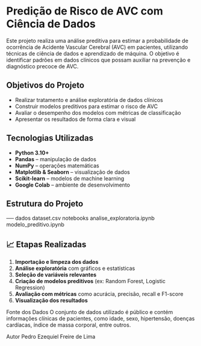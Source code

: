 # Predição de Risco de AVC com Ciência de Dados

Este projeto realiza uma análise preditiva para estimar a probabilidade de ocorrência de Acidente Vascular Cerebral (AVC) em pacientes, utilizando técnicas de ciência de dados e aprendizado de máquina. O objetivo é identificar padrões em dados clínicos que possam auxiliar na prevenção e diagnóstico precoce de AVC.

## Objetivos do Projeto

- Realizar tratamento e análise exploratória de dados clínicos
- Construir modelos preditivos para estimar o risco de AVC
- Avaliar o desempenho dos modelos com métricas de classificação
- Apresentar os resultados de forma clara e visual

##  Tecnologias Utilizadas

- **Python 3.10+**
- **Pandas** – manipulação de dados
- **NumPy** – operações matemáticas
- **Matplotlib & Seaborn** – visualização de dados
- **Scikit-learn** – modelos de machine learning
- **Google Colab** – ambiente de desenvolvimento

## Estrutura do Projeto
── dados
dataset.csv 
notebooks
analise_exploratoria.ipynb 
modelo_preditivo.ipynb 

## 📈 Etapas Realizadas

1. **Importação e limpeza dos dados**
2. **Análise exploratória** com gráficos e estatísticas
3. **Seleção de variáveis relevantes**
4. **Criação de modelos preditivos** (ex: Random Forest, Logistic Regression)
5. **Avaliação com métricas** como acurácia, precisão, recall e F1-score
6. **Visualização dos resultados**

Fonte dos Dados
O conjunto de dados utilizado é público e contém informações clínicas de pacientes, como idade, sexo, hipertensão, doenças cardíacas, índice de massa corporal, entre outros.

Autor
Pedro Ezequiel Freire de Lima
